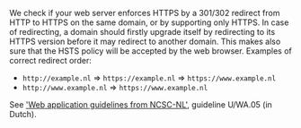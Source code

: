 We check if your web server enforces HTTPS by a 301/302 redirect from HTTP to HTTPS on the same domain, or by supporting only HTTPS. In case of redirecting, a domain should firstly upgrade itself by redirecting to its HTTPS version before it may redirect to another domain. This makes also sure that the HSTS policy will be accepted by the web browser. Examples of correct redirect order:

* `http://example.nl` ⇒ `https://example.nl` ⇒ `https://www.example.nl`
* `http://www.example.nl` ⇒ `https://www.example.nl`

See ['Web application guidelines from NCSC-NL'](https://www.ncsc.nl/actueel/whitepapers/ict-beveiligingsrichtlijnen-voor-webapplicaties.html), guideline U/WA.05 (in Dutch).
